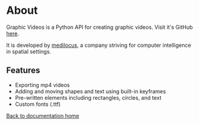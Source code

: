 # About

Graphic Videos is a Python API for creating graphic videos. Visit it's GitHub [here][github].

It is developed by [medilocus][medilocus], a company striving for computer intelligence in spatial settings.

## Features

* Exporting mp4 videos
* Adding and moving shapes and text using built-in keyframes
* Pre-written elements including rectangles, circles, and text
* Custom fonts (.ttf)


[Back to documentation home][dochome]

[dochome]: https://medilocus.github.io/graphic_videos/
[medilocus]: https://github.com/medilocus
[github]: https://github.com/medilocus/graphic_videos
